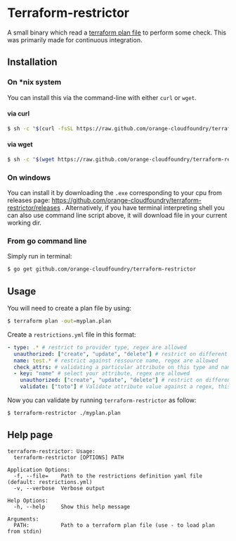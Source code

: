# Terraform-restrictor

A small binary which read a [terraform plan file](https://www.terraform.io/docs/commands/plan.html#out-path) 
to perform some check. This was primarily made for continuous integration.

## Installation

### On *nix system

You can install this via the command-line with either `curl` or `wget`.

#### via curl

```bash
$ sh -c "$(curl -fsSL https://raw.github.com/orange-cloudfoundry/terraform-restrictor/master/bin/install.sh)"
```

#### via wget

```bash
$ sh -c "$(wget https://raw.github.com/orange-cloudfoundry/terraform-restrictor/master/bin/install.sh -O -)"
```

### On windows

You can install it by downloading the `.exe` corresponding to your cpu from releases page: https://github.com/orange-cloudfoundry/terraform-restrictor/releases .
Alternatively, if you have terminal interpreting shell you can also use command line script above, it will download file in your current working dir.

### From go command line

Simply run in terminal:

```bash
$ go get github.com/orange-cloudfoundry/terraform-restrictor
```

## Usage

You will need to create a plan file by using:

```bash
$ terraform plan -out=myplan.plan
```

Create a `restrictions.yml` file in this format:

```yml
- type: .* # restrict to provider type, regex are allowed
  unauthorized: ["create", "update", "delete"] # restrict on different methods
  name: test.* # restrict against ressource name, regex are allowed
  check_attrs: # validating a particular attribute on this type and name
  - key: "name" # select your attribute, regex are allowed
    unauthorized: ["create", "update", "delete"] # restrict on different methods, this can be empty
    validate: ["toto"] # Validate attribute value against a regex, this is useful to validate naming for example, define multiple perform an `and` 
``` 

Now you can validate by running `terraform-restrictor` as follow:

```bash
$ terraform-restrictor ./myplan.plan
```

## Help page

```
terraform-restrictor: Usage:
  terraform-restrictor [OPTIONS] PATH

Application Options:
  -f, --file=    Path to the restrictions definition yaml file (default: restrictions.yml)
  -v, --verbose  Verbose output

Help Options:
  -h, --help     Show this help message

Arguments:
  PATH:          Path to a terraform plan file (use - to load plan from stdin)
```